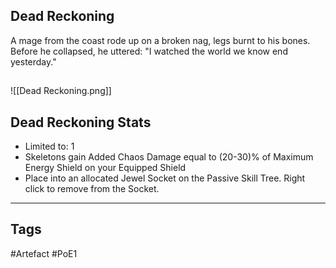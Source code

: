 ## Dead Reckoning
A mage from the coast rode up on a broken nag, legs burnt to his bones.
Before he collapsed, he uttered:
"I watched the world we know end yesterday."
##
![[Dead Reckoning.png]]
## Dead Reckoning Stats
- Limited to: 1
- Skeletons gain Added Chaos Damage equal to (20-30)% of Maximum Energy Shield on your Equipped Shield
- Place into an allocated Jewel Socket on the Passive Skill Tree. Right click to remove from the Socket.


---
## Tags
#Artefact
#PoE1